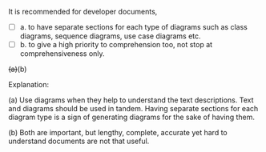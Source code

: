 <panel header="{{ icon_Q_A }} Statements about documentation">
<question>

It is recommended for developer documents,

- [ ] a. to have separate sections for each type of diagrams such as class diagrams, sequence diagrams, use case diagrams etc.
- [ ] b. to give a high priority to comprehension too, not stop at comprehensiveness only.

<div slot="answer">

~~(a)~~(b)

Explanation:

(a) Use diagrams when they help to understand the text descriptions. Text and diagrams should be used in tandem. Having separate sections for each diagram type is a sign of generating diagrams for the sake of having them.

(b) Both are important, but lengthy, complete, accurate yet hard to understand documents are not that useful.

</div>
</question>
</panel>
